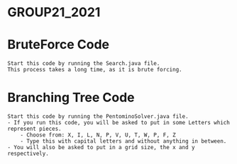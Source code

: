 # GROUP21_2021

# BruteForce Code
    Start this code by running the Search.java file.
    This process takes a long time, as it is brute forcing.

# Branching Tree Code
    Start this code by running the PentominoSolver.java file.
    - If you run this code, you will be asked to put in some Letters which represent pieces.
        - Choose from: X, I, L, N, P, V, U, T, W, P, F, Z
        - Type this with capital letters and without anything in between.
    - You will also be asked to put in a grid size, the x and y respectively.
